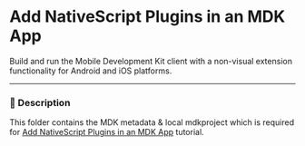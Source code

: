 # Add NativeScript Plugins in an MDK App
Build and run the Mobile Development Kit client with a non-visual extension functionality for Android and iOS platforms.

***
### 📌 Description

This folder contains the MDK metadata & local mdkproject which is required for [Add NativeScript Plugins in an MDK App](https://developers.sap.com/tutorials/cp-mobile-dev-kit-nativescript-geolocation.html) tutorial.
